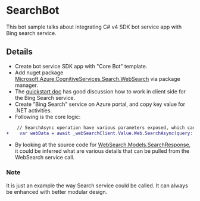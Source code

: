 ﻿# SearchBot

This bot sample talks about integrating C# v4 SDK bot service app with Bing search service.

## Details

-	Create bot service SDK app with "Core Bot" template.
-	Add nuget package [Microsoft.Azure.CognitiveServices.Search.WebSearch](https://www.nuget.org/packages/Microsoft.Azure.CognitiveServices.Search.WebSearch/) via package manager.
-	The [quickstart doc](https://docs.microsoft.com/en-us/azure/cognitive-services/bing-web-search/web-search-sdk-quickstart) has good discussion how to work in client side for the Bing Search service.
-	Create "Bing Search" service on Azure portal, and copy key value for .NET activities.
-	Following is the core logic:
```diff
    // SearchAsync operation have various parameters exposed, which can be utilized for search service query filtering.
+    var webData = await _webSearchClient.Value.Web.SearchAsync(query: queryText, answerCount: 5);                
```
-	By looking at the source code for [WebSearch.Models.SearchResponse](https://github.com/Azure/azure-sdk-for-net/blob/master/sdk/cognitiveservices/Search.BingWebSearch/src/Generated/WebSearch/Models/SearchResponse.cs#L84), it could be inferred what are various details that can be pulled from the WebSearch service call.

### Note

It is just an example the way Search service could be called. It can always be enhanced with better modular design.
